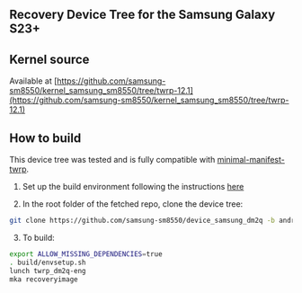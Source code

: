## Recovery Device Tree for the Samsung Galaxy S23+

## Kernel source 

Available at [https://github.com/samsung-sm8550/kernel_samsung_sm8550/tree/twrp-12.1](https://github.com/samsung-sm8550/kernel_samsung_sm8550/tree/twrp-12.1)

## How to build

This device tree was tested and is fully compatible with [minimal-manifest-twrp](https://github.com/minimal-manifest-twrp/platform_manifest_twrp_aosp).

1. Set up the build environment following the instructions [here](https://github.com/minimal-manifest-twrp/platform_manifest_twrp_aosp/blob/twrp-12.1/README.md#getting-started)

2. In the root folder of the fetched repo, clone the device tree:

```bash
git clone https://github.com/samsung-sm8550/device_samsung_dm2q -b android-12.1 device/samsung/dm2q
```

3. To build:

```bash
export ALLOW_MISSING_DEPENDENCIES=true
. build/envsetup.sh
lunch twrp_dm2q-eng
mka recoveryimage
```